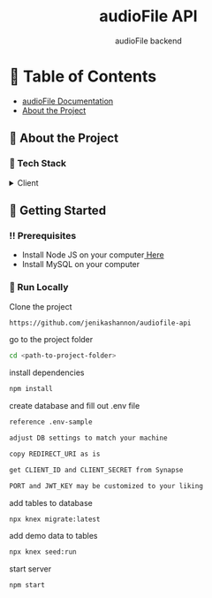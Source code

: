 <div align='center'>

<h1>audioFile API</h1>
<p>audioFile backend</p>

</div>

# :notebook_with_decorative_cover: Table of Contents

- </span>
  <a href="https://github.com/jenikashannon/audioFile/blob/master/README.md">
  audioFile Documentation </a> <span>
- [About the Project](#star2-about-the-project)

## :star2: About the Project

### :space_invader: Tech Stack

<details> <summary>Client</summary> <ul>
<li><a href="">JavaScript</a></li>
<li><a href="https://axios-http.com">axios</a></li>
<li><a href="https://nodejs.org/en">Node</a></li>
<li><a href="https://www.php.net/manual/en/function.uniqid.php">uniqid</a></li>
<li><a href="https://knexjs.org">Knex.js</a></li>
<li><a href="mysql.com">MySQL</a></li>
<li><a href="https://expressjs.com">Express</a></li>
</ul> </details>

## :toolbox: Getting Started

### :bangbang: Prerequisites

- Install Node JS on your computer<a href="https://nodejs.org/en/download">
  Here</a>
- Install MySQL on your computer

### :running: Run Locally

Clone the project

```bash
https://github.com/jenikashannon/audiofile-api
```

go to the project folder

```bash
cd <path-to-project-folder>
```

install dependencies

```bash
npm install
```

create database and fill out .env file

```bash
reference .env-sample

adjust DB settings to match your machine

copy REDIRECT_URI as is

get CLIENT_ID and CLIENT_SECRET from Synapse

PORT and JWT_KEY may be customized to your liking
```

add tables to database

```bash
npx knex migrate:latest
```

add demo data to tables

```bash
npx knex seed:run
```

start server

```bash
npm start
```
